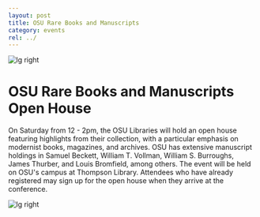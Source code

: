 ```yaml
---
layout: post
title: OSU Rare Books and Manuscripts
category: events
rel: ../
---
```


![lg right](../assets/Messenger.tif)

# OSU Rare Books and Manuscripts Open House

On Saturday from 12 - 2pm, the OSU Libraries will hold an open house featuring highlights from their collection, with a particular emphasis on modernist books, magazines, and archives. OSU has extensive manuscript holdings in Samuel Beckett, William T. Vollman, William S. Burroughs, James Thurber, and Louis Bromfield, among others. The event will be held on OSU's campus at Thompson Library.  Attendees who have already registered may sign up for the open house when they arrive at the conference.

![lg right](../assets/Broom.JPG)